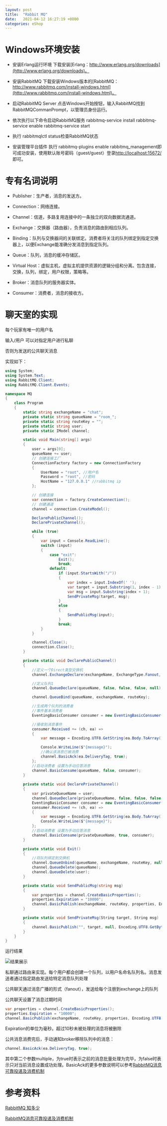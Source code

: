 ```yaml
---
layout: post
title:  "Rabbit MQ"
date:   2021-04-12 16:27:19 +0800
categories: eShop
---
```


# Windows环境安装

- 安装Erlang运行环境 下载安装[Erlang：http://www.erlang.org/downloads](http://www.erlang.org/downloads)。

- 安装RabbitMQ 下载安装Windows版本的[RabbitMQ：http://www.rabbitmq.com/install-windows.html](http://www.rabbitmq.com/install-windows.html)。

- 启动RabbitMQ Server 点击Windows开始按钮，输入RabbitMQ找到 RabbitMQCommanPrompt，以管理员身份运行。

- 依次执行以下命令启动RabbitMQ服务 rabbitmq-service install rabbitmq-service enable rabbitmq-service start

- 执行 rabbitmqlctl status检查RabbitMQ状态

- 安装管理平台插件 执行 rabbitmq-plugins enable rabbitmq_management即可成功安装，使用默认账号密码（guest/guest）登录[http://localhost:15672/](http://localhost:15672/)即可。

# 专有名词说明

- Publisher：生产者，消息的发送方。

- Connection：网络连接。

- Channel：信道，多路复用连接中的一条独立的双向数据流通道。

- Exchange：交换器（路由器），负责消息的路由到相应队列。

- Binding：队列与交换器间的关联绑定。消费者将关注的队列绑定到指定交换器上，以便Exchange能准确分发消息到指定队列。

- Queue：队列，消息的缓冲存储区。

- Virtual Host：虚拟主机，虚拟主机提供资源的逻辑分组和分离。包含连接，交换，队列，绑定，用户权限，策略等。

- Broker：消息队列的服务器实体。

- Consumer：消费者，消息的接收方。

# 聊天室的实现

每个玩家有唯一的用户名

输入/用户 可以对指定用户进行私聊

否则为发送的公共聊天消息

实现如下：

```csharp
using System;
using System.Text;
using RabbitMQ.Client;
using RabbitMQ.Client.Events;

namespace MQ
{
    class Program
    {
        static string exchangeName = "chat";
        private static string queueName = "room_";
        private static string routeKey = "";
        private static string user;
        private static IModel channel;

        static void Main(string[] args)
        {
            user = args[0];
            queueName += user;
            // 创建连接工厂
            ConnectionFactory factory = new ConnectionFactory
            {
                UserName = "root", //用户名
                Password = "root", //密码
                HostName = "127.0.0.1" //rabbitmq ip
            };

            // 创建连接
            var connection = factory.CreateConnection();
            // 创建通道
            channel = connection.CreateModel();

            DeclarePublicChannel();
            DeclarePrivateChannel();

            while (true)
            {
                var input = Console.ReadLine();
                switch (input)
                {
                    case "exit":
                        Exit();
                        break;
                    default:
                        if (input.StartsWith("/"))
                        {
                            var index = input.IndexOf(' ');
                            var target = input.Substring(1, index - 1);
                            var msg = input.Substring(index + 1);
                            SendPrivateMsg(target, msg);
                        }
                        else
                        {
                            SendPublicMsg(input);
                        }
                        break;
                }
            }

            channel.Close();
            connection.Close();
        }

        private static void DeclarePublicChannel()
        {
            //定义一个Direct类型交换机
            channel.ExchangeDeclare(exchangeName, ExchangeType.Fanout, false, false, null);

            //定义队列1
            channel.QueueDeclare(queueName, false, false, false, null);

            channel.QueueBind(queueName, exchangeName, routeKey);

            //生成两个队列的消费者
            //事件基本消费者
            EventingBasicConsumer consumer = new EventingBasicConsumer(channel);

            //接收到消息事件
            consumer.Received += (ch, ea) =>
            {
                var message = Encoding.UTF8.GetString(ea.Body.ToArray());

                Console.WriteLine($"{message}");
                //确认该消息已被消费
                channel.BasicAck(ea.DeliveryTag, true);
            };
            //启动消费者 设置为手动应答消息
            channel.BasicConsume(queueName, false, consumer);
        }
        
        private static void DeclarePrivateChannel()
        {
            var privateQueueName = user;
            channel.QueueDeclare(privateQueueName, false, false, false, null);
            EventingBasicConsumer consumer = new EventingBasicConsumer(channel);
            consumer.Received += (ch, ea) =>
            {
                var message = Encoding.UTF8.GetString(ea.Body.ToArray());
                Console.WriteLine($"{message}");
            };
            //启动消费者 设置为手动应答消息
            channel.BasicConsume(privateQueueName, true, consumer);
        }

        private static void Exit()
        {
            //将队列绑定到交换机
            channel.QueueUnbind(queueName, exchangeName, routeKey, null);
            channel.QueueDelete(queueName);
            channel.QueueDelete(user);
        }

        private static void SendPublicMsg(string msg)
        {
            var properties = channel.CreateBasicProperties();
            properties.Expiration = "10000";
            channel.BasicPublish(exchangeName, routeKey, properties, Encoding.UTF8.GetBytes(user + ": " + msg));
        }

        private static void SendPrivateMsg(String target, String msg)
        {
            channel.BasicPublish("", target, null, Encoding.UTF8.GetBytes(user + ": " + msg));
        }
    }
}
```

运行结果

![结果展示](/images/mq/mq.bmp)

私聊通过路由来实现。每个用户都会创建一个队列，以用户名命名队列名。消息发送者通过指定路由发送给特定消息队列处理

公共聊天通过消息广播的形式（fanout），发送给每个注册到exchange上的队列

公共聊天设置了消息过期时间
```csharp
var properties = channel.CreateBasicProperties();
properties.Expiration = "10000";
channel.BasicPublish(exchangeName, routeKey, properties, Encoding.UTF8.GetBytes(user + ": " + msg));
```
Expiration的单位为毫秒。超过10秒未被处理的消息将被删除

公共消息消费完后，手动通知broker移除队列中的消息：

```csharp
channel.BasicAck(ea.DeliveryTag, true);
```

其中第二个参数multiple，为true时表示之前的消息批量处理为完毕，为false时表示只对当前消息设置成功处理。BasicAck的更多参数说明可以参考[RabbitMQ消息可靠投递及消费机制](https://www.jianshu.com/p/c25444c027c1)
# 参考资料
[RabbitMQ 知多少](https://mp.weixin.qq.com/s?__biz=MzIwMDM3MjcxOQ==&mid=2458772826&idx=1&sn=9f46b3dd3384c17851a054e7bd2c0868&chksm=81877ddab6f0f4ccd32db9d3daf608724133db673626a140b1efa971170cf96d3699c0780691&scene=21#wechat_redirect)

[RabbitMQ消息可靠投递及消费机制](https://www.jianshu.com/p/c25444c027c1)